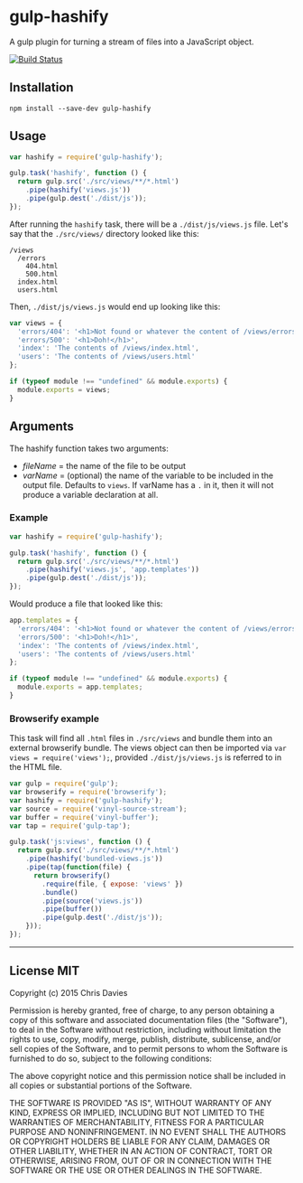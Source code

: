 # gulp-hashify

A gulp plugin for turning a stream of files into a JavaScript object.

[![Build Status](https://travis-ci.org/chrisdavies/gulp-hashify.svg?branch=master)](https://travis-ci.org/chrisdavies/gulp-hashify)

## Installation

```
npm install --save-dev gulp-hashify
```

## Usage

```javascript
var hashify = require('gulp-hashify');

gulp.task('hashify', function () {
  return gulp.src('./src/views/**/*.html')
    .pipe(hashify('views.js'))
    .pipe(gulp.dest('./dist/js'));
});
```

After running the `hashify` task, there will be a `./dist/js/views.js` file. Let's say that the
`./src/views/` directory looked like this:

```
/views
  /errors
    404.html
    500.html
  index.html
  users.html
```

Then, `./dist/js/views.js` would end up looking like this:

```javascript
var views = {
  'errors/404': '<h1>Not found or whatever the content of /views/errors/404.html was</h1>',
  'errors/500': '<h1>Doh!</h1>',
  'index': 'The contents of /views/index.html',
  'users': 'The contents of /views/users.html'
};

if (typeof module !== "undefined" && module.exports) { 
  module.exports = views; 
}
```

## Arguments

The hashify function takes two arguments:

- *fileName* = the name of the file to be output
- *varName* = (optional) the name of the variable to be included in the output file. Defaults to `views`. If varName has a `.` in it, then it will not produce a variable declaration at all.

### Example  

```javascript
var hashify = require('gulp-hashify');

gulp.task('hashify', function () {
  return gulp.src('./src/views/**/*.html')
    .pipe(hashify('views.js', 'app.templates'))
    .pipe(gulp.dest('./dist/js'));
});
```

Would produce a file that looked like this:

```javascript
app.templates = {
  'errors/404': '<h1>Not found or whatever the content of /views/errors/404.html was</h1>',
  'errors/500': '<h1>Doh!</h1>',
  'index': 'The contents of /views/index.html',
  'users': 'The contents of /views/users.html'
};

if (typeof module !== "undefined" && module.exports) { 
  module.exports = app.templates; 
}
```

### Browserify example

This task will find all `.html` files in `./src/views` and bundle them into an external browserify bundle. The 
views object can then be imported via `var views = require('views');`, provided `./dist/js/views.js` is referred 
to in the HTML file.

```javascript
var gulp = require('gulp');
var browserify = require('browserify');
var hashify = require('gulp-hashify');
var source = require('vinyl-source-stream');
var buffer = require('vinyl-buffer');
var tap = require('gulp-tap');

gulp.task('js:views', function () {
  return gulp.src('./src/views/**/*.html')
    .pipe(hashify('bundled-views.js'))
    .pipe(tap(function(file) {
      return browserify()
        .require(file, { expose: 'views' })
        .bundle()
        .pipe(source('views.js'))
        .pipe(buffer())
        .pipe(gulp.dest('./dist/js'));
    }));
});
```

---

## License MIT

Copyright (c) 2015 Chris Davies

Permission is hereby granted, free of charge, to any person obtaining a copy of this software and associated documentation files (the "Software"), to deal in the Software without restriction, including without limitation the rights to use, copy, modify, merge, publish, distribute, sublicense, and/or sell copies of the Software, and to permit persons to whom the Software is furnished to do so, subject to the following conditions:

The above copyright notice and this permission notice shall be included in all copies or substantial portions of the Software.

THE SOFTWARE IS PROVIDED "AS IS", WITHOUT WARRANTY OF ANY KIND, EXPRESS OR IMPLIED, INCLUDING BUT NOT LIMITED TO THE WARRANTIES OF MERCHANTABILITY, FITNESS FOR A PARTICULAR PURPOSE AND NONINFRINGEMENT. IN NO EVENT SHALL THE AUTHORS OR COPYRIGHT HOLDERS BE LIABLE FOR ANY CLAIM, DAMAGES OR OTHER LIABILITY, WHETHER IN AN ACTION OF CONTRACT, TORT OR OTHERWISE, ARISING FROM, OUT OF OR IN CONNECTION WITH THE SOFTWARE OR THE USE OR OTHER DEALINGS IN THE SOFTWARE.
